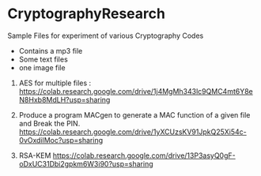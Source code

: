 # CryptographyResearch
Sample Files for experiment of various Cryptography Codes
- Contains a mp3 file
- Some text files
- one image file

1. AES for multiple files : 
https://colab.research.google.com/drive/1j4MgMh343lc9QMC4mt6Y8eN8Hxb8MdLH?usp=sharing

2. Produce a program MACgen to generate a MAC function of a given file and Break the PIN.
https://colab.research.google.com/drive/1yXCUzsKV91JpkQ25Xi54c-0vOxdilMoc?usp=sharing


3. RSA-KEM
https://colab.research.google.com/drive/13P3asyQ0gF-oDxUC31Dbi2gpkm6W3i90?usp=sharing

